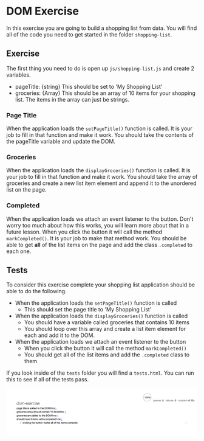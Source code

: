 # DOM Exercise

In this exercise you are going to build a shopping list from data. You will find all of the code you need to get started in the folder `shopping-list`.

## Exercise

The first thing you need to do is open up `js/shopping-list.js` and create 2 variables. 

* pageTitle: {string} This should be set to 'My Shopping List'
* groceries: {Array} This should be an array of 10 items for your shopping list. The items in the array can just be strings.

### Page Title

When the application loads the `setPageTitle()` function is called. It is your job to fill in that function and make it work. You should take the contents of the pageTitle variable and update the DOM.

### Groceries

When the application loads the `displayGroceries()` function is called. It is your job to fill in that function and make it work. You should take the array of groceries and create a new list item element and append it to the unordered list on the page.

### Completed

When the application loads we attach an event listener to the button. Don't worry too much about how this works, you will learn more about that in a future lesson. When you click the button it will call the method `markCompleted()`. It is your job to make that method work. You should be able to get **all** of the list items on the page and add the class `.completed` to each one.

## Tests

To consider this exercise complete your shopping list application should be able to do the following.

* When the application loads the `setPageTitle()` function is called
    * This should set the page title to 'My Shopping List'
* When the application loads the `displayGroceries()` function is called
    * You should have a variable called groceries that contains 10 items
    * You should loop over this array and create a list item element for each and add it to the DOM.
* When the application loads we attach an event listener to the button
    * When you click the button it will call the method `markCompleted()`
    * You should get all of the list items and add the `.completed` class to them

If you look inside of the `tests` folder you will find a `tests.html`. You can run this to see if all of the tests pass.

![All Tests Passed](img/all-tests-passed.png)
